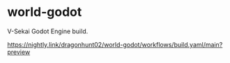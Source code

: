 # world-godot

V-Sekai Godot Engine build. 

https://nightly.link/dragonhunt02/world-godot/workflows/build.yaml/main?preview
